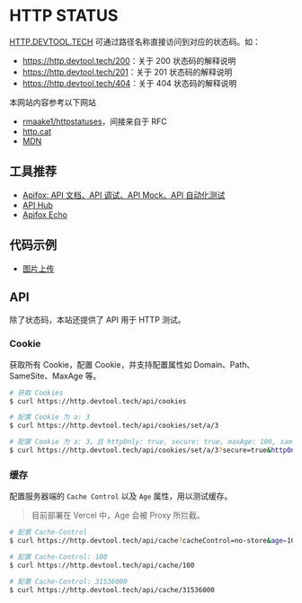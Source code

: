 # HTTP STATUS

[HTTP.DEVTOOL.TECH](https://http.devtool.tech) 可通过路径名称直接访问到对应的状态码。如：

+ <https://http.devtool.tech/200>：关于 200 状态码的解释说明
+ <https://http.devtool.tech/201>：关于 201 状态码的解释说明
+ <https://http.devtool.tech/404>：关于 404 状态码的解释说明

本网站内容参考以下网站

+ [rmaake1/httpstatuses](https://github.com/rmaake1/httpstatuses)，间接来自于 RFC
+ [http.cat](https://http.cat/)
+ [MDN](https://developer.mozilla.org/en-US/docs/Web/HTTP/Status)

## 工具推荐

+ [Apifox: API 文档、API 调试、API Mock、API 自动化测试](https://www.apifox.cn/?utm_source=shanyue-question)
+ [API Hub](https://www.apifox.cn/apihub/)
+ [Apifox Echo](https://echo.apifox.com)

## 代码示例

+ [图片上传](https://http.devtool.tech/demo/upload)

## API

除了状态码，本站还提供了 API 用于 HTTP 测试。

### Cookie

获取所有 Cookie，配置 Cookie，并支持配置属性如 Domain、Path、SameSite、MaxAge 等。

``` bash
# 获取 Cookies
$ curl https://http.devtool.tech/api/cookies

# 配置 Cookie 为 a: 3
$ curl https://http.devtool.tech/api/cookies/set/a/3

# 配置 Cookie 为 a: 3，且 httpOnly: true, secure: true, maxAge: 100, sameSite: Lax
$ curl https://http.devtool.tech/api/cookies/set/a/3?secure=true&httpOnly=true&maxAge=100&sameSite=Lax
```

### 缓存

配置服务器端的 `Cache Control` 以及 `Age` 属性，用以测试缓存。

> 目前部署在 Vercel 中，Age 会被 Proxy 所拦截。

``` bash
# 配置 Cache-Control
$ curl https://http.devtool.tech/api/cache?cacheControl=no-store&age=1000

# 配置 Cache-Control: 100
$ curl https://http.devtool.tech/api/cache/100

# 配置 Cache-Control: 31536000
$ curl https://http.devtool.tech/api/cache/31536000
```
